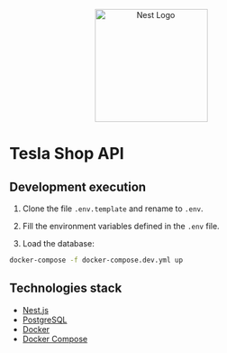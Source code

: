 <p align="center">
  <a href="http://nestjs.com/" target="blank"><img src="https://nestjs.com/img/logo-small.svg" width="200" alt="Nest Logo" /></a>
</p>

# Tesla Shop API

## Development execution

1. Clone the file ```.env.template``` and rename to ```.env```.

2. Fill the environment variables defined in the ```.env``` file.

3. Load the database:

```bash
docker-compose -f docker-compose.dev.yml up
```

## Technologies stack

- [Nest.js](https://nestjs.com)
- [PostgreSQL](https://www.postgresql.org)
- [Docker](https://www.docker.com)
- [Docker Compose](https://docs.docker.com/compose)
